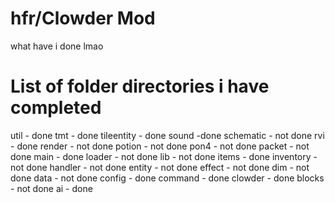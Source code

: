 # hfr/Clowder Mod

what have i done lmao

# List of folder directories i have completed

util - done
tmt - done
tileentity - done
sound -done
schematic - not done
rvi - done
render - not done
potion - not done
pon4 - not done
packet - not done
main - done
loader - not done
lib - not done
items - done
inventory - not done
handler - not done
entity - not done
effect - not done
dim - not done
data - not done
config - done
command - done
clowder - done
blocks - not done
ai - done
